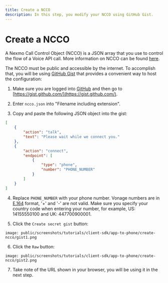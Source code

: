 ```yaml
---
title: Create a NCCO
description: In this step, you modify your NCCO using GitHub Gist.
---
```


# Create a NCCO

A Nexmo Call Control Object (NCCO) is a JSON array that you use to control the flow of a Voice API call. More information on NCCO can be found [here](/voice/voice-api/ncco-reference).

The NCCO must be public and accessible by the internet. To accomplish that, you will be using [GitHub Gist](https://gist.github.com/) that provides a convenient way to host the configuration:

1) Make sure you are logged into [GitHub](https://github.com) and then go to [https://gist.github.com/](https://gist.github.com/).

2) Enter `ncco.json` into "Filename including extension".
   
3) Copy and paste the following JSON object into the gist:

```json
[
    {
        "action": "talk",
        "text": "Please wait while we connect you."
    },
    {
        "action": "connect",
        "endpoint": [
            {
                "type": "phone",
                "number": "PHONE_NUMBER"
            }
        ]
    }
]
```

4) Replace `PHONE_NUMBER` with your phone number. Vonage numbers are in [E.164](/concepts/guides/glossary#e-164-format) format, '+' and '-' are not valid. Make sure you specify your country code when entering your number, for example, US: 14155550100 and UK: 447700900001.

5) Click the `Create secret gist` button:

```screenshot
image: public/screenshots/tutorials/client-sdk/app-to-phone/create-ncco/gist1.png
```

6) Click the `Raw` button:

```screenshot
image: public/screenshots/tutorials/client-sdk/app-to-phone/create-ncco/gist2.png
```

7) Take note of the URL shown in your browser, you will be using it in the next step.